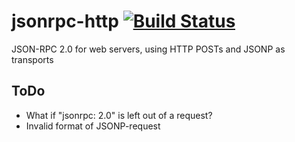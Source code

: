 jsonrpc-http [![Build Status](https://secure.travis-ci.org/jakobmattsson/jsonrpc-http.png)](http://travis-ci.org/jakobmattsson/jsonrpc-http)
============

JSON-RPC 2.0 for web servers, using HTTP POSTs and JSONP as transports

ToDo
----
* What if "jsonrpc: 2.0" is left out of a request?
* Invalid format of JSONP-request
